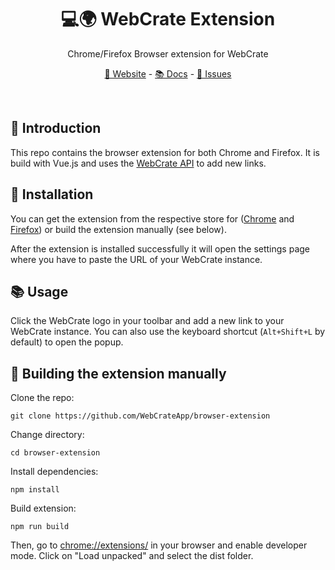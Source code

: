 <div align="center">

# 💻🌍 WebCrate Extension

Chrome/Firefox Browser extension for WebCrate

[🔮 Website](https://webcrate.app) - [📚 Docs](https://webcrate.app/docs) - [🐞 Issues](https://github.com/WebCrateApp/feedback)

<br/>

</div>

## 👋 Introduction

This repo contains the browser extension for both Chrome and Firefox. It is build with Vue.js and uses the [WebCrate API](https://webcrate.app/docs/api) to add new links.

## 🚀 Installation

You can get the extension from the respective store for ([Chrome](https://chrome.google.com/webstore/category/extensions?hl=de) and [Firefox](https://addons.mozilla.org/de/firefox/)) or build the extension manually (see below).

After the extension is installed successfully it will open the settings page where you have to paste the URL of your WebCrate instance.

## 📚 Usage 

Click the WebCrate logo in your toolbar and add a new link to your WebCrate instance. You can also use the keyboard shortcut (`Alt+Shift+L` by default) to open the popup.

## 🔨 Building the extension manually

Clone the repo:

```
git clone https://github.com/WebCrateApp/browser-extension
```

Change directory:

```
cd browser-extension
```

Install  dependencies:

```
npm install
```

Build extension:

```
npm run build
```

Then, go to [chrome://extensions/](chrome://extensions/) in your browser and enable developer mode. Click on "Load unpacked" and select the dist folder.
